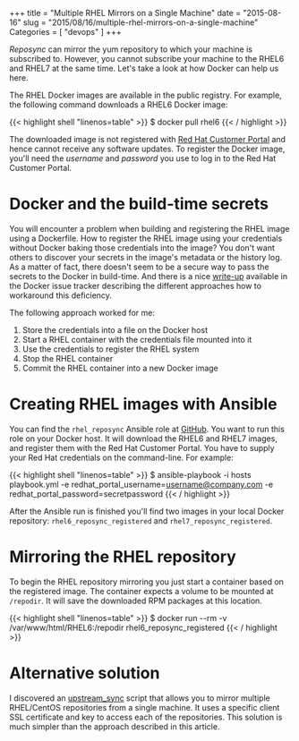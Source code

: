 +++
title = "Multiple RHEL Mirrors on a Single Machine"
date = "2015-08-16"
slug = "2015/08/16/multiple-rhel-mirrors-on-a-single-machine"
Categories = [ "devops" ]
+++

*Reposync* can mirror the yum repository to which your machine is subscribed to. However, you cannot subscribe your machine to the RHEL6 and RHEL7 at the same time. Let's take a look at how Docker can help us here.

<!--more-->

The RHEL Docker images are available in the public registry. For example, the following command downloads a RHEL6 Docker image:

{{< highlight shell "linenos=table" >}}
$ docker pull rhel6
{{< / highlight >}}

The downloaded image is not registered with [Red Hat Customer Portal](https://access.redhat.com/ "Red Hat Customer Portal") and hence cannot receive any software updates. To register the Docker image, you'll need the *username* and *password* you use to log in to the Red Hat Customer Portal.

# Docker and the build-time secrets

You will encounter a problem when building and registering the RHEL image using a Dockerfile. How to register the RHEL image using your credentials without Docker baking those credentials into the image? You don't want others to discover your secrets in the image's metadata or the history log. As a matter of fact, there doesn't seem to be a secure way to pass the secrets to the Docker in build-time. And there is a nice [write-up](https://github.com/docker/docker/issues/13490 "Secrets in Docker") available in the Docker issue tracker describing the different approaches how to workaround this deficiency.

The following approach worked for me:

1. Store the credentials into a file on the Docker host
2. Start a RHEL container with the credentials file mounted into it
3. Use the credentials to register the RHEL system
4. Stop the RHEL container
5. Commit the RHEL container into a new Docker image

# Creating RHEL images with Ansible

You can find the `rhel_reposync` Ansible role at [GitHub](https://github.com/noseka1/rhel_reposync "rhel_reposync"). You want to run this role on your Docker host. It will download the RHEL6 and RHEL7 images, and register them with the Red Hat Customer Portal. You have to supply your Red Hat credentials on the command-line. For example:

{{< highlight shell "linenos=table" >}}
$ ansible-playbook -i hosts playbook.yml -e redhat_portal_username=username@company.com -e redhat_portal_password=secretpassword
{{< / highlight >}}

After the Ansible run is finished you'll find two images in your local Docker repository: `rhel6_reposync_registered` and `rhel7_reposync_registered`.

# Mirroring the RHEL repository

To begin the RHEL repository mirroring you just start a container based on the registered image. The container expects a volume to be mounted at `/repodir`. It will save the downloaded RPM packages at this location.

{{< highlight shell "linenos=table" >}}
$ docker run --rm -v /var/www/html/RHEL6:/repodir rhel6_reposync_registered
{{< / highlight >}}

# Alternative solution

I discovered an [upstream_sync](https://github.com/pyther/upstream_sync "upstream_sync") script that allows you to mirror multiple RHEL/CentOS repositories from a single machine. It uses a specific client SSL certificate and key to access each of the repositories. This solution is much simpler than the approach described in this article.
